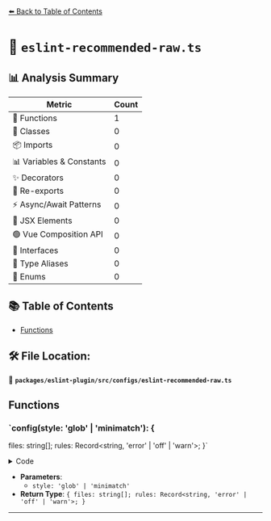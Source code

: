 [⬅️ Back to Table of Contents](../../../../index.md)

# 📄 `eslint-recommended-raw.ts`

## 📊 Analysis Summary

| Metric | Count |
|--------|-------|
| 🔧 Functions | 1 |
| 🧱 Classes | 0 |
| 📦 Imports | 0 |
| 📊 Variables & Constants | 0 |
| ✨ Decorators | 0 |
| 🔄 Re-exports | 0 |
| ⚡ Async/Await Patterns | 0 |
| 💠 JSX Elements | 0 |
| 🟢 Vue Composition API | 0 |
| 📐 Interfaces | 0 |
| 📑 Type Aliases | 0 |
| 🎯 Enums | 0 |

## 📚 Table of Contents

- [Functions](#functions)

## 🛠️ File Location:
📂 **`packages/eslint-plugin/src/configs/eslint-recommended-raw.ts`**

## Functions

### `config(style: 'glob' | 'minimatch'): {
  files: string[];
  rules: Record<string, 'error' | 'off' | 'warn'>;
}`

<details><summary>Code</summary>

```ts
(
  style: 'glob' | 'minimatch',
): {
  files: string[];
  rules: Record<string, 'error' | 'off' | 'warn'>;
} => ({
  files:
    style === 'glob'
      ? // classic configs use glob syntax
        ['*.ts', '*.tsx', '*.mts', '*.cts']
      : // flat configs use minimatch syntax
        ['**/*.ts', '**/*.tsx', '**/*.mts', '**/*.cts'],
  rules: {
    'constructor-super': 'off', // ts(2335) & ts(2377)
    'getter-return': 'off', // ts(2378)
    'no-class-assign': 'off', // ts(2629)
    'no-const-assign': 'off', // ts(2588)
    'no-dupe-args': 'off', // ts(2300)
    'no-dupe-class-members': 'off', // ts(2393) & ts(2300)
    'no-dupe-keys': 'off', // ts(1117)
    'no-func-assign': 'off', // ts(2630)
    'no-import-assign': 'off', // ts(2632) & ts(2540)
    // TODO - remove this once we no longer support ESLint v8
    'no-new-native-nonconstructor': 'off', // ts(7009)
    'no-new-symbol': 'off', // ts(7009)
    'no-obj-calls': 'off', // ts(2349)
    'no-redeclare': 'off', // ts(2451)
    'no-setter-return': 'off', // ts(2408)
    'no-this-before-super': 'off', // ts(2376) & ts(17009)
    'no-undef': 'off', // ts(2304) & ts(2552)
    'no-unreachable': 'off', // ts(7027)
    'no-unsafe-negation': 'off', // ts(2365) & ts(2322) & ts(2358)
    'no-var': 'error', // ts transpiles let/const to var, so no need for vars any more
    'no-with': 'off', // ts(1101) & ts(2410)
    'prefer-const': 'error', // ts provides better types with const
    'prefer-rest-params': 'error', // ts provides better types with rest args over arguments
    'prefer-spread': 'error', // ts transpiles spread to apply, so no need for manual apply
  },
})
```
</details>

- **Parameters**:
  - `style: 'glob' | 'minimatch'`
- **Return Type**: `{
  files: string[];
  rules: Record<string, 'error' | 'off' | 'warn'>;
}`

---